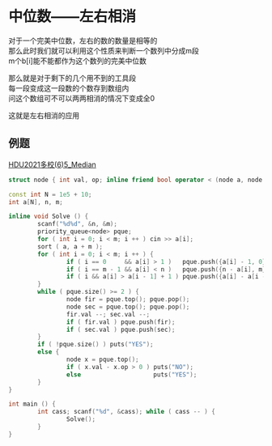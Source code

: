 # 中位数——左右相消  
  
对于一个完美中位数，左右的数的数量是相等的  
那么此时我们就可以利用这个性质来判断一个数列中分成m段  
m个b[i]能不能都作为这个数列的完美中位数  

那么就是对于剩下的几个用不到的工具段  
每一段变成这一段数的个数存到数组内  
问这个数组可不可以两两相消的情况下变成全0  
  
这就是左右相消的应用  

## 例题

<a href="https://acm.dingbacode.com/showproblem.php?pid=7029">HDU2021多校(6)5_Median</a>  
```cpp
struct node { int val, op; inline friend bool operator < (node a, node b) { return a.val - a.op < b.val - b.op; } };

const int N = 1e5 + 10;
int a[N], n, m;

inline void Solve () {
        scanf("%d%d", &n, &m);
        priority_queue<node> pque;
        for ( int i = 0; i < m; i ++ ) cin >> a[i];
        sort ( a, a + m );
        for ( int i = 0; i < m; i ++ ) {
                if ( i == 0     && a[i] > 1 )   pque.push({a[i] - 1, 0});
                if ( i == m - 1 && a[i] < n )   pque.push({n - a[i], m});
                if ( i && a[i] > a[i - 1] + 1 ) pque.push({a[i] - a[i - 1] - 1, i});
        }
        while ( pque.size() >= 2 ) {
                node fir = pque.top(); pque.pop();
                node sec = pque.top(); pque.pop();
                fir.val --; sec.val --;
                if ( fir.val ) pque.push(fir);
                if ( sec.val ) pque.push(sec);
        } 
        if ( !pque.size() ) puts("YES");
        else {
                node x = pque.top();
                if ( x.val - x.op > 0 ) puts("NO");
                else                    puts("YES");
        }
}

int main () {
        int cass; scanf("%d", &cass); while ( cass -- ) {
                Solve();
        }
}
```
